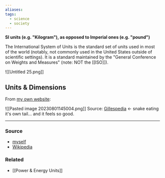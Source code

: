 ```yaml
---
aliases: 
tags:
  - science
  - society
---
```

**SI units (e.g. "Kilogram"), as opposed to Imperial ones (e.g. "pound")**

The International System of Units is the standard set of units used in most of the world (notably, not commonly used in the United States outside of scientific settings). It is a standard maintained by the "General Conference on Weights and Measures" (note: NOT the [[ISO]]). 

![[Untitled 25.png]]

## Units & Dimensions

From [my own website](https://aarongilly.com/gillespedia/fundamental-dimensions/):

![[Pasted image 20230801145004.png]]
Source: [Gillespedia](https://aarongilly.com/gillespedia/fundamental-dimensions/) ← snake eating it's own tail... and it feels so good.

---

### Source
- [myself](https://aarongilly.com/gillespedia/fundamental-dimensions/)
- [Wikipedia](https://en.wikipedia.org/wiki/International_System_of_Units)

### Related
- [[Power & Energy Units]]